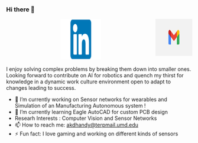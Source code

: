 ### Hi there 👋



<p align="center">
  <a href="mailto:akdhandy@terpmail.umd.edu">
  <img src="https://github.com/akdhandy/akdhandy/blob/main/Gmail-new-logo.jpg", style="border:0px;margin:0px;float:right" height = "100" width="100"/>
  </a>


  <a href="https://www.linkedin.com/in/arunkumar1998/">
  <img src="https://github.com/akdhandy/akdhandy/blob/main/linkedin.png" style=”float:right” height = "110" width="110" />
  </a>
</p>

I enjoy solving complex problems by breaking them down into smaller ones. Looking forward to contribute on AI for robotics and quench my thirst for knowledge in a dynamic work culture environment open to adapt to changes leading to success.

- 🔭 I’m currently working on Sensor networks for wearables and Simulation of an Manufacturing Autonomous system !
- 🌱 I’m currently learning Eagle AutoCAD for custom PCB design
- Researh Interests : Computer Vision and Sensor Networks
- 📫 How to reach me: akdhandy@terpmail.umd.edu
- ⚡ Fun fact: I love gaming and working on different kinds of sensors

